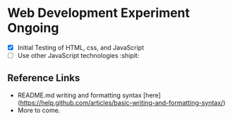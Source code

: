 # Web Development Experiment Ongoing

- [x] Initial Testing of HTML, css, and JavaScript
- [ ] Use other JavaScript technologies :shipit:

## Reference Links
- README.md writing and formatting syntax [here] (https://help.github.com/articles/basic-writing-and-formatting-syntax/)
- More to come.
